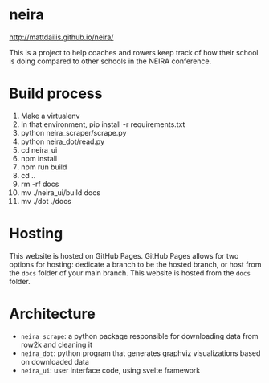# neira
http://mattdailis.github.io/neira/

This is a project to help coaches and rowers keep track of how their school is doing compared to other schools in the NEIRA conference.

# Build process
1. Make a virtualenv
2. In that environment, pip install -r requirements.txt
3. python neira_scraper/scrape.py
4. python neira_dot/read.py
5. cd neira_ui
6. npm install
7. npm run build
8. cd ..
9. rm -rf docs
10. mv ./neira_ui/build docs
11. mv ./dot ./docs

# Hosting
This website is hosted on GitHub Pages. GitHub Pages allows for two options for hosting: dedicate a branch to be the hosted branch, or host from the `docs` folder of your main branch. This website is hosted from the `docs` folder.

# Architecture
- `neira_scrape`: a python package responsible for downloading data from row2k and cleaning it
- `neira_dot`: python program that generates graphviz visualizations based on downloaded data
- `neira_ui`: user interface code, using svelte framework